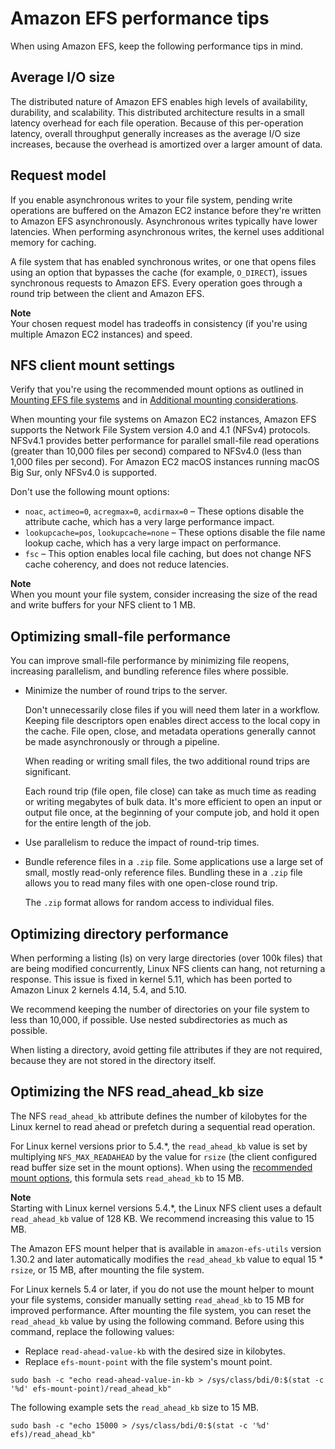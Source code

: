 # Amazon EFS performance tips<a name="performance-tips"></a>

When using Amazon EFS, keep the following performance tips in mind\.

## Average I/O size<a name="efs-perf-avg-io-size"></a>

The distributed nature of Amazon EFS enables high levels of availability, durability, and scalability\. This distributed architecture results in a small latency overhead for each file operation\. Because of this per\-operation latency, overall throughput generally increases as the average I/O size increases, because the overhead is amortized over a larger amount of data\.

## Request model<a name="efs-perf-request-model"></a>

If you enable asynchronous writes to your file system, pending write operations are buffered on the Amazon EC2 instance before they're written to Amazon EFS asynchronously\. Asynchronous writes typically have lower latencies\. When performing asynchronous writes, the kernel uses additional memory for caching\. 

A file system that has enabled synchronous writes, or one that opens files using an option that bypasses the cache \(for example, `O_DIRECT`\), issues synchronous requests to Amazon EFS\. Every operation goes through a round trip between the client and Amazon EFS\.

**Note**  
Your chosen request model has tradeoffs in consistency \(if you're using multiple Amazon EC2 instances\) and speed\.

## NFS client mount settings<a name="efs-perf-nfs-client-mnt-settings"></a>

Verify that you're using the recommended mount options as outlined in [Mounting EFS file systems](mounting-fs.md) and in [Additional mounting considerations](mounting-fs-mount-cmd-general.md)\. 

When mounting your file systems on Amazon EC2 instances, Amazon EFS supports the Network File System version 4\.0 and 4\.1 \(NFSv4\) protocols\. NFSv4\.1 provides better performance for parallel small\-file read operations \(greater than 10,000 files per second\) compared to NFSv4\.0 \(less than 1,000 files per second\)\. For Amazon EC2 macOS instances running macOS Big Sur, only NFSv4\.0 is supported\.

Don't use the following mount options:
+ `noac`, `actimeo=0`, `acregmax=0`, `acdirmax=0` – These options disable the attribute cache, which has a very large performance impact\.
+ `lookupcache=pos`, `lookupcache=none` – These options disable the file name lookup cache, which has a very large impact on performance\.
+ `fsc` – This option enables local file caching, but does not change NFS cache coherency, and does not reduce latencies\.

**Note**  
When you mount your file system, consider increasing the size of the read and write buffers for your NFS client to 1 MB\.

## Optimizing small\-file performance<a name="optimize-open-close"></a>

You can improve small\-file performance by minimizing file reopens, increasing parallelism, and bundling reference files where possible\.
+ Minimize the number of round trips to the server\.

  Don't unnecessarily close files if you will need them later in a workflow\. Keeping file descriptors open enables direct access to the local copy in the cache\. File open, close, and metadata operations generally cannot be made asynchronously or through a pipeline\.

  When reading or writing small files, the two additional round trips are significant\.

  Each round trip \(file open, file close\) can take as much time as reading or writing megabytes of bulk data\. It's more efficient to open an input or output file once, at the beginning of your compute job, and hold it open for the entire length of the job\.
+ Use parallelism to reduce the impact of round\-trip times\.
+ Bundle reference files in a `.zip` file\. Some applications use a large set of small, mostly read\-only reference files\. Bundling these in a `.zip` file allows you to read many files with one open\-close round trip\.

  The `.zip` format allows for random access to individual files\.

## Optimizing directory performance<a name="optimize-directories"></a>

When performing a listing \(ls\) on very large directories \(over 100k files\) that are being modified concurrently, Linux NFS clients can hang, not returning a response\. This issue is fixed in kernel 5\.11, which has been ported to Amazon Linux 2 kernels 4\.14, 5\.4, and 5\.10\.

We recommend keeping the number of directories on your file system to less than 10,000, if possible\. Use nested subdirectories as much as possible\.

When listing a directory, avoid getting file attributes if they are not required, because they are not stored in the directory itself\.

## Optimizing the NFS read\_ahead\_kb size<a name="efs-perf-optimize-nfs-read-ahead"></a>

The NFS `read_ahead_kb` attribute defines the number of kilobytes for the Linux kernel to read ahead or prefetch during a sequential read operation\. 

For Linux kernel versions prior to 5\.4\.\*, the `read_ahead_kb` value is set by multiplying `NFS_MAX_READAHEAD` by the value for `rsize` \(the client configured read buffer size set in the mount options\)\. When using the [recommended mount options](mounting-fs-mount-cmd-general.md), this formula sets `read_ahead_kb` to 15 MB\. 

**Note**  
Starting with Linux kernel versions 5\.4\.\*, the Linux NFS client uses a default `read_ahead_kb` value of 128 KB\. We recommend increasing this value to 15 MB\.

The Amazon EFS mount helper that is available in `amazon-efs-utils` version 1\.30\.2 and later automatically modifies the `read_ahead_kb` value to equal 15 \* `rsize`, or 15 MB, after mounting the file system\.

For Linux kernels 5\.4 or later, if you do not use the mount helper to mount your file systems, consider manually setting `read_ahead_kb` to 15 MB for improved performance\. After mounting the file system, you can reset the `read_ahead_kb` value by using the following command\. Before using this command, replace the following values:
+ Replace `read-ahead-value-kb` with the desired size in kilobytes\.
+ Replace `efs-mount-point` with the file system's mount point\.

```
sudo bash -c "echo read-ahead-value-in-kb > /sys/class/bdi/0:$(stat -c '%d' efs-mount-point)/read_ahead_kb"
```

The following example sets the `read_ahead_kb` size to 15 MB\.

```
sudo bash -c "echo 15000 > /sys/class/bdi/0:$(stat -c '%d' efs)/read_ahead_kb"
```